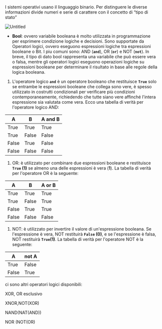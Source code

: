 I sistemi operativi usano il linguaggio binario. Per distinguere le diverse informazioni divide numeri e serie di carattere con il concetto di “tipo di stato”

![Untitled](https://github.com/user-attachments/assets/0fefb4c1-9fb1-4fc7-a581-eac0ba47c9e8)

- **Bool**: ovvero variabile booleana è molto utilizzata in programmazione per esprimere condizione logiche e decisioni. Sono supportate da Operatori logici, ovvero eseguono espressioni logiche tra espressioni booleane o Bit. I piu comuni sono: AND (**`and`**), OR (**`or`**) e NOT (**`not`**).  In breve, il tipo di dato bool rappresenta una variabile che può essere vera o falsa, mentre gli operatori logici eseguono operazioni logiche su espressioni booleane per determinare il risultato in base alle regole della logica booleana.
1. L'operatore logico **`and`** è un operatore booleano che restituisce **`True`** solo se entrambe le espressioni booleane che collega sono vere, è spesso utilizzato in costrutti condizionali per verificare più condizioni contemporaneamente, richiedendo che tutte siano vere affinché l'intera espressione sia valutata come vera. Ecco una tabella di verità per l'operatore logico AND:

| **A** | **B** | **A and B** |
| --- | --- | --- |
| True | True | True |
| True | False | False |
| False | True | False |
| False | False | False |
1. OR: è utilizzato per combinare due espressioni booleane e restituisce **`True` (1)** se almeno una delle espressioni è vera (**1**). La tabella di verità per l'operatore OR è la seguente:

| **A** | **B** | **A or B** |
| --- | --- | --- |
| True | True | True |
| True | False | True |
| False | True | True |
| False | False | False |
1. NOT:  è utilizzato per invertire il valore di un'espressione booleana. Se l'espressione è vera, NOT restituirà **`False` (0)**, e se l'espressione è falsa, NOT restituirà **`True`(1)**. La tabella di verità per l'operatore NOT è la seguente:

| **A** | **not A** |
| --- | --- |
| True | False |
| False | True |

ci sono altri operatori logici disponibili:

XOR, OR esclusivo

XNOR,NOT(XOR)

NAND(NAT(AND))

NOR (NOT(OR)
